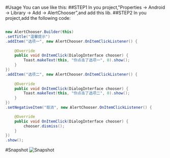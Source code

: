 #Usage
You can use like this:
##STEP1
In you project,"Properties -> Android -> Library -> Add -> AlertChooser”,and add this lib.
##STEP2
In you project,add the following code:

```java

new AlertChooser.Builder(this)
.setTitle("温馨提示")
.addItem("选项一", new AlertChooser.OnItemClickListener() {
					
	@Override
	public void OnItemClick(DialogInterface chooser) {
		Toast.makeText(this, "你点击了选项一", 0).show();
	}
})
.addItem("选项二", new AlertChooser.OnItemClickListener() {
					
	@Override
	public void OnItemClick(DialogInterface chooser) {
		Toast.makeText(this, "你点击了选项二", 0).show();
	}
})
.setNegativeItem("取消", new AlertChooser.OnItemClickListener() {

	@Override
	public void OnItemClick(DialogInterface chooser) {
		chooser.dismiss();
	}
})
.show();
```

#Snapshot
![Snapshot](http://s12.sinaimg.cn/middle/0021tin2zy6MKY25X4feb&690)


